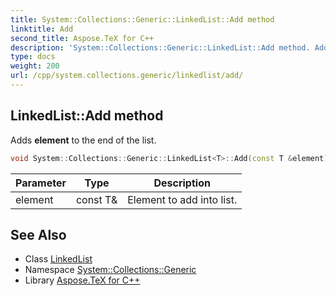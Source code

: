 ```yaml
---
title: System::Collections::Generic::LinkedList::Add method
linktitle: Add
second_title: Aspose.TeX for C++
description: 'System::Collections::Generic::LinkedList::Add method. Adds element to the end of the list in C++.'
type: docs
weight: 200
url: /cpp/system.collections.generic/linkedlist/add/
---
```

## LinkedList::Add method


Adds **element** to the end of the list.

```cpp
void System::Collections::Generic::LinkedList<T>::Add(const T &element) override
```


| Parameter | Type | Description |
| --- | --- | --- |
| element | const T\& | Element to add into list. |

## See Also

* Class [LinkedList](../)
* Namespace [System::Collections::Generic](../../)
* Library [Aspose.TeX for C++](../../../)
